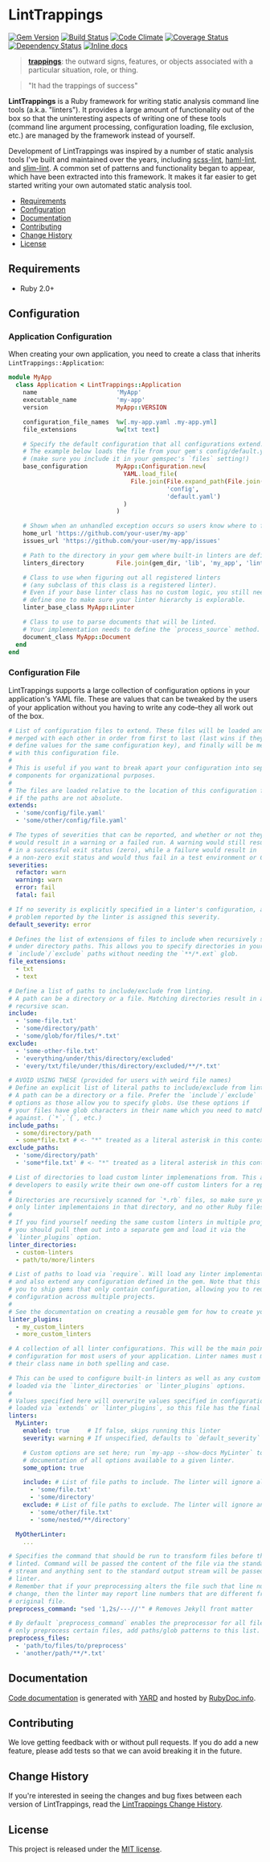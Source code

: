 # LintTrappings

[![Gem Version](https://badge.fury.io/rb/lint_trappings.svg)](http://badge.fury.io/rb/lint_trappings)
[![Build Status](https://travis-ci.org/sds/lint-trappings.svg?branch=master)](https://travis-ci.org/sds/lint-trappings)
[![Code Climate](https://codeclimate.com/github/sds/lint-trappings.svg)](https://codeclimate.com/github/sds/lint-trappings)
[![Coverage Status](https://coveralls.io/repos/sds/lint-trappings/badge.svg)](https://coveralls.io/r/sds/lint-trappings)
[![Dependency Status](https://gemnasium.com/sds/lint-trappings.svg)](https://gemnasium.com/sds/lint-trappings)
[![Inline docs](http://inch-ci.org/github/sds/lint-trappings.svg?branch=master)](http://inch-ci.org/github/sds/lint-trappings)

> [**trappings**](https://www.google.com/search?q=trappings): the outward signs,
> features, or objects associated with a particular situation, role, or thing.

> "It had the trappings of success"

**LintTrappings** is a Ruby framework for writing static analysis command line tools
(a.k.a. "linters"). It provides a large amount of functionality out of
the box so that the uninteresting aspects of writing one of these tools
(command line argument processing, configuration loading, file exclusion, etc.)
are managed by the framework instead of yourself.

Development of LintTrappings was inspired by a number of static analysis tools
I've built and maintained over the years, including [scss-lint], [haml-lint],
and [slim-lint]. A common set of patterns and functionality began to appear,
which have been extracted into this framework. It makes it far easier to get
started writing your own automated static analysis tool.

[scss-lint]: https://github.com/brigade/scss-lint
[haml-lint]: https://github.com/brigade/haml-lint
[slim-lint]: https://github.com/sds/slim-lint

* [Requirements](#requirements)
* [Configuration](#configuration)
* [Documentation](#documentation)
* [Contributing](#contributing)
* [Change History](#change-history)
* [License](#license)

## Requirements

 * Ruby 2.0+

## Configuration

### Application Configuration

When creating your own application, you need to create a class that inherits
`LintTrappings::Application`:

```ruby
module MyApp
  class Application < LintTrappings::Application
    name                      'MyApp'
    executable_name           'my-app'
    version                   MyApp::VERSION

    configuration_file_names  %w[.my-app.yaml .my-app.yml]
    file_extensions           %w[txt text]

    # Specify the default configuration that all configurations extend.
    # The example below loads the file from your gem's config/default.yaml
    # (make sure you include it in your gemspec's `files` setting!)
    base_configuration        MyApp::Configuration.new(
                                YAML.load_file(
                                  File.join(File.expand_path(File.join(File.dirname(__FILE__), '..', '..'))
                                            'config',
                                            'default.yaml')
                                )
                              )

    # Shown when an unhandled exception occurs so users know where to file issues
    home_url 'https://github.com/your-user/my-app'
    issues_url 'https://github.com/your-user/my-app/issues'

    # Path to the directory in your gem where built-in linters are defined
    linters_directory         File.join(gem_dir, 'lib', 'my_app', 'linter')

    # Class to use when figuring out all registered linters
    # (any subclass of this class is a registered linter).
    # Even if your base linter class has no custom logic, you still need to
    # define one to make sure your linter hierarchy is explorable.
    linter_base_class MyApp::Linter

    # Class to use to parse documents that will be linted.
    # Your implementation needs to define the `process_source` method.
    document_class MyApp::Document
  end
end
```

### Configuration File

LintTrappings supports a large collection of configuration options in your
application's YAML file. These are values that can be tweaked by the users
of your application without you having to write any code–they all work out
of the box.

```yaml
# List of configuration files to extend. These files will be loaded and
# merged with each other in order from first to last (last wins if they
# define values for the same configuration key), and finally will be merged
# with this configuration file.
#
# This is useful if you want to break apart your configuration into separate
# components for organizational purposes.
#
# The files are loaded relative to the location of this configuration file
# if the paths are not absolute.
extends:
  - 'some/config/file.yaml'
  - 'some/other/config/file.yaml'

# The types of severities that can be reported, and whether or not they
# would result in a warning or a failed run. A warning would still result
# in a successful exit status (zero), while a failure would result in
# a non-zero exit status and would thus fail in a test environment or CI.
severities:
  refactor: warn
  warning: warn
  error: fail
  fatal: fail

# If no severity is explicitly specified in a linter's configuration, any
# problem reported by the linter is assigned this severity.
default_severity: error

# Defines the list of extensions of files to include when recursively searching
# under directory paths. This allows you to specify directories in your
# `include`/`exclude` paths without needing the `**/*.ext` glob.
file_extensions:
  - txt
  - text

# Define a list of paths to include/exclude from linting.
# A path can be a directory or a file. Matching directories result in a
# recursive scan.
include:
  - 'some-file.txt'
  - 'some/directory/path'
  - 'some/glob/for/files/*.txt'
exclude:
  - 'some-other-file.txt'
  - 'everything/under/this/directory/excluded'
  - 'every/txt/file/under/this/directory/excluded/**/*.txt'

# AVOID USING THESE (provided for users with weird file names)
# Define an explicit list of literal paths to include/exclude from linting.
# A path can be a directory or a file. Prefer the `include`/`exclude`
# options as those allow you to specify globs. Use these options if
# your files have glob characters in their name which you need to match
# against. (`*`,`{`, etc.)
include_paths:
  - some/directory/path
  - some*file.txt # <- "*" treated as a literal asterisk in this context!
exclude_paths:
  - 'some/directory/path'
  - 'some*file.txt' # <- "*" treated as a literal asterisk in this context!

# List of directories to load custom linter implemenations from. This allows
# developers to easily write their own one-off custom linters for a repository.
#
# Directories are recursively scanned for `*.rb` files, so make sure you keep
# only linter implementaions in that directory, and no other Ruby files!
#
# If you find yourself needing the same custom linters in multiple projects,
# you should pull them out into a separate gem and load it via the
# `linter_plugins` option.
linter_directories:
  - custom-linters
  - path/to/more/linters

# List of paths to load via `require`. Will load any linter implementations
# and also extend any configuration defined in the gem. Note that this allows
# you to ship gems that only contain configuration, allowing you to reuse
# configuration across multiple projects.
#
# See the documentation on creating a reusable gem for how to create your own.
linter_plugins:
  - my_custom_linters
  - more_custom_linters

# A collection of all linter configurations. This will be the main point of
# configuration for most users of your application. Linter names must match
# their class name in both spelling and case.

# This can be used to configure built-in linters as well as any custom linters
# loaded via the `linter_directories` or `linter_plugins` options.
#
# Values specified here will overwrite values specified in configurations
# loaded via `extends` or `linter_plugins`, so this file has the final say.
linters:
  MyLinter:
    enabled: true     # If false, skips running this linter
    severity: warning # If unspecified, defaults to `default_severity`

    # Custom options are set here; run `my-app --show-docs MyLinter` to see
    # documentation of all options available to a given linter.
    some_option: true

    include: # List of file paths to include. The linter will ignore all others.
      - 'some/file.txt'
      - 'some/directory'
    exclude: # List of file paths to exclude. The linter will ignore any of these.
      - 'some/other/file.txt'
      - 'some/nested/**/directory'

  MyOtherLinter:
    ...

# Specifies the command that should be run to transform files before they are
# linted. Command will be passed the content of the file via the standard input
# stream and anything sent to the standard output stream will be passed to the
# linter.
# Remember that if your preprocessing alters the file such that line numbers
# change, then the linter may report line numbers that are different from the
# original file.
preprocess_command: "sed '1,2s/---//'" # Removes Jekyll front matter

# By default `preprocess_command` enables the preprocessor for all files. To
# only preprocess certain files, add paths/glob patterns to this list.
preprocess_files:
  - 'path/to/files/to/preprocess'
  - 'another/path/**/*.txt'
```

## Documentation

[Code documentation] is generated with [YARD] and hosted by [RubyDoc.info].

[Code documentation]: http://rdoc.info/github/sds/lint-trap/master/frames
[YARD]: http://yardoc.org/
[RubyDoc.info]: http://rdoc.info/

## Contributing

We love getting feedback with or without pull requests. If you do add a new
feature, please add tests so that we can avoid breaking it in the future.

## Change History

If you're interested in seeing the changes and bug fixes between each version
of LintTrappings, read the [LintTrappings Change History](CHANGELOG.md).

## License

This project is released under the [MIT license](LICENSE.md).
